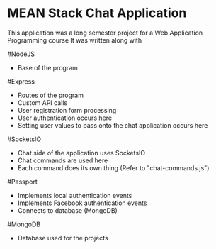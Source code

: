 # MEAN Stack Chat Application

This application was a long semester project for a Web Application Programming course
It was written along with 

#NodeJS
- Base of the program

#Express
- Routes of the program
- Custom API calls
- User registration form processing
- User authentication occurs here
- Setting user values to pass onto the chat application occurs here

#SocketsIO
- Chat side of the application uses SocketsIO
- Chat commands are used here
- Each command does its own thing (Refer to "chat-commands.js")

#Passport
- Implements local authentication events
- Implements Facebook authentication events
- Connects to database (MongoDB)

#MongoDB
- Database used for the projects

